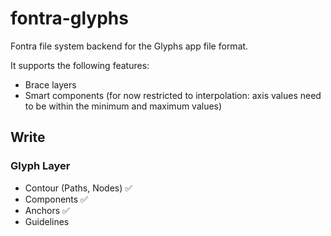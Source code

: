 # fontra-glyphs

Fontra file system backend for the Glyphs app file format.

It supports the following features:

- Brace layers
- Smart components (for now restricted to interpolation: axis values need to be within the minimum and maximum values)


## Write

### Glyph Layer
- Contour (Paths, Nodes) ✅
- Components ✅
- Anchors ✅
- Guidelines
